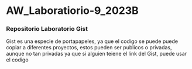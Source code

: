 # AW_Laboratiorio-9_2023B

### Repositorio Laboratorio Gist
Gist es una especie de portapapeles, ya que el codigo se puede puede copiar a
diferentes proyectos, estos pueden ser publicos o privadas, aunque no tan privadas
ya que si alguien teiene el link del Gist, puede usar el codigo
